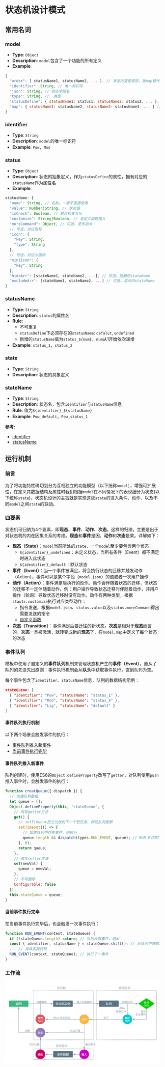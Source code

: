 # 状态机设计模式

## 常用名词

### model

- **Type**: `Object`
- **Description**: `model`包含了一个功能的所有定义
- **Example**:

``` js {2}
{
  "order": [ statusName1, statusName2, ... ], // 状态的变更顺序，被map替代，已废弃
  "identifier": String, // 唯一标识符
  "json": String, // 状态字段名
  "type": String, //  类型
  "statusDefine": { statusName1: status1, statusName2: status2, ... }, // status合集，以statusName作为属性名
  "map": { statusName1: statusName2, statusName2: statusName3, ... } // status指向关系合集
}
```

### identifier

- **Type**: `String`
- **Description**: `model`的唯一标识符
- **Example**: `Pow`，`Mod`

### status

- **Type**: `Object`
- **Description**: 状态的抽象定义，作为`statusDefine`的属性，拥有对应的`statusName`作为属性名
- **Example**:

``` js
statusName: {
  "name": String, // 名称，一版不直接使用
  "value": Number|String, // 状态值
  "isCheck": Boolean, // 是否检查互斥
  "customize": String|Boolean, // 自定义函数接入
  "moreCommand": Object, // 可选，更多指令
  // 可选，对应图标
  "icon": {
    "key": String,
    "type": String
  },
  // 可选，对应小图标
  "miniIcon": {
    "key": String
  },
  "hideArr": [stateName1, stateName2, ...], // 可选，隐藏的stateName
  "excludeArr": [stateName1, stateName2, ...] // 可选，排斥的stateName
}
```

### statusName

- **Type**: `String`
- **Description**: `status`的属性名
- **Rule**:
  - 不可重复
  - `statusDefine`下必须存在的`statusName`: `defalut`, `undefined`
  - 新增的`statusName`值为`status_${num}`，`num`从1开始依次递增
- **Example**: `status_1`，`status_2`

### state

- **Type**: `String`
- **Description**: 状态的具象定义
  
### stateName

- **Type**: `String`
- **Description**: 状态名，包含`identifier`与`statusName`信息
- **Rule**: 值为`${identifier}_${statusName}`
- **Example**: `Pow_default`，`Pow_status_1`

**参考:**

- [identifier](#identifier)
- [statusName](#statusname)

## 运行机制

### 前言

为了将功能特性确切划分为互相独立的功能模型（以下统称`model`），增强可扩展性，在定义其数据结构及属性时我们根据`model`在不同情况下的表现细分为状态(以下统称`state`)，状态机设计的主旨就是实现这些`state`的进入条件、动作、以及不同`model`之间`state`的联动。

### 四要素

状态机可归纳为4个要素，即**现态**、**事件**、**动作**、**次态**。这样的归纳，主要是出于对状态机的内在因果关系的考虑。**现态**和**事件**是因，**动作**和**次态**是果。详解如下：

- **现态（State）**：`model`当前所处的`state`，一个`model`至少要包含两个状态：
  - `${identifier}_undefined`：未定义状态，当所有条件（Event）都不满足时进入此状态
  - `${identifier}_default`：默认状态
- **事件（Event）**：当一个事件被满足，将会执行状态的迁移并触发动作（Action），事件可以是某个字段（`model.json`）的值或者一次用户操作
- **动作（Action）**：事件满足后执行的动作。动作会伴随着状态的迁移，但状态的迁移不一定伴随着动作，例：用户操作导致状态迁移时伴随着动作，非用户操作（轮询）导致状态迁移时没有动作。动作有两种类型，根据`stauts.customize`执行对应类型动作：
  - 指令发送，根据`model.json`、`status.value`以及`status.moreCommand`得出需要发送的指令
  - [自定义函数](./Customize.md)
- **次态（Transition）**：事件满足后要迁往的新状态。**次态**是相对于**现态**而言的，**次态**一旦被激活，就转变成新的**现态**了，在`model.map`中定义了每个状态的次态

### 事件队列

模板中使用了自定义的**事件队列**机制来管理状态机产生的**事件（Event）**，遵从了队列的先进先出原则：事件执行机制会从**队头**中获取事件执行，直到队列为空。

每个事件包含了`identifier`、`statusName`信息，队列的数据结构示例：

```json
stateQueue: [
  { "identifier": "Pow", "statusName": "status_1" },
  { "identifier": "Mod", "statusName": "status_4" },
  { "identifier": "Lig", "statusName": "default" }
]
```

#### 事件队列执行机制

以下两个场景会触发事件的执行：

- [事件队列推入新事件](#事件队列推入新事件)
- [当前事件执行完毕](#当前事件执行完毕)

#### 事件队列推入新事件

队列创建时，使用ES6的`Object.defineProperty`改写了`getter`，对队列使用`push`推入事件时，会触发事件的执行：

```js
function creatQueue({ dispatch }) {
  // 创建队列数组
  let queue = [];
  Object.defineProperty(this, 'stateQueue', {
    // 改写getter方法
    get() {
      // setTimeout把方法放到下一个宏任务，保证队列更新
      setTimeout(() => {
        // 如果队列中存在事件，则执行
        queue.length && dispatch(types.RUN_EVENT, queue); // RUN_EVENT: 事件执行方法
      }, 0);
      return queue;
    },
    // 改写setter方法
    set(newVal) {
      queue = newVal;
    },
    // 不可删除
    Configurable: false
  });
  this.stateQueue = queue;
}
```

#### 当前事件执行完毕

在当前事件执行完毕后，也会触发一次事件执行：

```js
function RUN_EVENT(context, stateQueue) {
  if (!stateQueue.length) return; // 队列没有事件，退出
  const { identifier, statusName } = stateQueue.shift(); // 从队列中获取事件Event
  ... // 具体实施代码
  RUN_EVENT(context, stateQueue); // 执行下一事件
}
```

### 工作流

![State Machine Workflow](./../../.vuepress/public/img/state_work.png)
